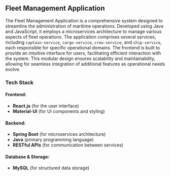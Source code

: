 ## Fleet Management Application

The Fleet Management Application is a comprehensive system designed to streamline the administration of maritime operations. Developed using Java and JavaScript, it employs a microservices architecture to manage various aspects of fleet operations. The application comprises several services, including `captain-service`, `cargo-service`, `crew-service`, and `ship-service`, each responsible for specific operational domains. The frontend is built to provide an intuitive interface for users, facilitating efficient interaction with the system. This modular design ensures scalability and maintainability, allowing for seamless integration of additional features as operational needs evolve.

### Tech Stack

#### Frontend:
- **React.js** (for the user interface)
- **Material-UI** (for UI components and styling)

#### Backend:
- **Spring Boot** (for microservices architecture)
- **Java** (primary programming language)
- **RESTful APIs** (for communication between services)

#### Database & Storage:
- **MySQL** (for structured data storage)
